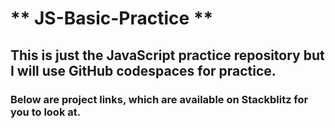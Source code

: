 # ** JS-Basic-Practice **
## This is just the JavaScript practice repository but I will use GitHub codespaces for practice.

### Below are project links, which are available on Stackblitz for you to look at.
